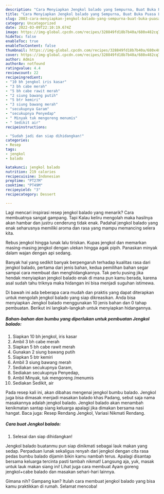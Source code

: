 ```yaml
---
description: "Cara Menyiapkan Jengkol balado yang Sempurna, Buat Buka Puasa Lezat Sekali"
title: "Cara Menyiapkan Jengkol balado yang Sempurna, Buat Buka Puasa Lezat Sekali"
slug: 2083-cara-menyiapkan-jengkol-balado-yang-sempurna-buat-buka-puasa-lezat-sekali
category: Uncategorized
date: 2022-03-09T22:10:19.674Z
image: https://img-global.cpcdn.com/recipes/328849fd18b7b40a/680x482cq70/jengkol-balado-foto-resep-utama.jpg
hideToc: false
enableToc: true
enableTocContent: false
thumbnail: https://img-global.cpcdn.com/recipes/328849fd18b7b40a/680x482cq70/jengkol-balado-foto-resep-utama.jpg
cover: https://img-global.cpcdn.com/recipes/328849fd18b7b40a/680x482cq70/jengkol-balado-foto-resep-utama.jpg
author: Admin
authorAv: notfound
ratingvalue: 4.4
reviewcount: 22
recipeingredient:
- "10 bh jengkol iris kasar"
- "3 bh cabe merah"
- "5 bh cabe rawit merah"
- "2 siung bawang putih"
- "5 btr kemiri"
- "3 siung bawang merah"
- "secukupnya Garam"
- "secukupnya Penyedap"
- " Minyak tuk mengoreng menumis"
- " Sedikit air"
recipeinstructions:

- "Sudah jadi dan siap dihidangkan!"
categories:
- Resep
tags:
- jengkol
- balado

katakunci: jengkol balado 
nutrition: 219 calories
recipecuisine: Indonesian
preptime: "PT27M"
cooktime: "PT49M"
recipeyield: "3"
recipecategory: Dessert

---
```



Lagi mencari inspirasi resep jengkol balado yang menarik? Cara membuatnya sangat gampang. Tapi Kalau keliru mengolah maka hasilnya akan hambar dan justru cenderung tidak enak. Padahal jengkol balado yang enak seharusnya memiliki aroma dan rasa yang mampu memancing selera kita.


Rebus jengkol hingga lunak lalu tiriskan. Kupas jengkol dan memarkan masing-masing jengkol dengan ulekan hingga agak pipih. Panaskan minyak dalam wajan dengan api sedang.

Banyak hal yang sedikit banyak berpengaruh terhadap kualitas rasa dari jengkol balado, pertama dari jenis bahan, kedua pemilihan bahan segar sampai cara membuat dan menghidangkannya. Tak perlu pusing jika hendak menyiapkan jengkol balado enak di mana pun kamu berada, karena asal sudah tahu triknya maka hidangan ini bisa menjadi suguhan istimewa.


Di bawah ini ada beberapa cara mudah dan praktis yang dapat diterapkan untuk mengolah jengkol balado yang siap dikreasikan. Anda bisa menyiapkan Jengkol balado menggunakan 10 jenis bahan dan 0 tahap pembuatan. Berikut ini langkah-langkah untuk menyiapkan hidangannya.

<!--inarticleads1-->

##### Bahan-bahan dan bumbu yang diperlukan untuk pembuatan Jengkol balado:

1. Siapkan 10 bh jengkol, iris kasar
1. Ambil 3 bh cabe merah
1. Siapkan 5 bh cabe rawit merah
1. Gunakan 2 siung bawang putih
1. Siapkan 5 btr kemiri
1. Ambil 3 siung bawang merah
1. Sediakan secukupnya Garam,
1. Sediakan secukupnya Penyedap,
1. Ambil  Minyak, tuk mengoreng /menumis
1. Sediakan  Sedikit, air


Pada resep kali ini, akan dibahas mengenai jengkol bumbu balado. Jengkol juga bisa dimasak menjadi masakan balado khas Padang, sebut saja nama masakannya adalah jengkol balado. Jengkol balado akan menambah kenikmatan santap siang keluarga apalagi jika dimakan bersama nasi hangat. Baca juga: Resep Rendang Jengkol, Variasi Nikmati Rendang. 

<!--inarticleads2-->

##### Cara buat Jengkol balado:


1. Selesai dan siap dihidangkan!

Jengkol balado buatanmu pun siap dinikmati sebagai lauk makan yang sedap. Perpaduan lunak sekaligus renyah dari jengkol dengan cita rasa pedas bumbu balado dijamin bikin kamu nambah terus. Apalagi disantap bersama keluarga tercinta pasti tambah nikmat! Langsung aja, yuk, masak untuk lauk makan siang ini! Lihat juga cara membuat Ayam goreng jengkol+cabe balado dan masakan sehari-hari lainnya. 

Gimana nih? Gampang kan? Itulah cara membuat jengkol balado yang bisa kamu praktikkan di rumah. Selamat mencoba!
